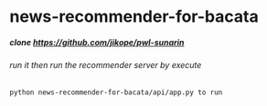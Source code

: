 # news-recommender-for-bacata
##### clone https://github.com/jikope/pwl-sunarin
###### run it then run the recommender server by execute
```
python news-recommender-for-bacata/api/app.py to run
```
